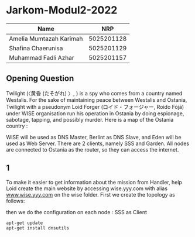 # Jarkom-Modul2-2022
| Name | NRP |
| ------ | ------ |
| Amelia Mumtazah Karimah | 5025201128 |
| Shafina Chaerunisa | 5025201129 |
| Muhammad Fadli Azhar | 5025201157 |


## Opening Question
Twilight (〈黄昏 (たそがれ) 〉, <Tasogare>) is a spy who comes from a country named Westalis. For the sake of maintaining peace between Westalis and Ostania, Twilight with a pseudonym Loid Forger (ロイド・フォージャー, Roido Fōjā) under WISE organisation run his operation in Ostania by doing espionage, sabotage, tapping, and possibly murder. Here is a map of the Ostania country :

WISE will be used as DNS Master, Berlint as DNS Slave, and Eden will be used as Web Server. There are 2 clients, namely SSS and Garden. All nodes are connected to Ostania as the router, so they can access the internet.

## 1
To make it easier to get information about the mission from Handler, help Loid create the main website by accessing wise.yyy.com with alias www.wise.yyy.com on the wise folder.
First we create the topology as follows:

then we do the configuration on each node :
SSS as Client
```bash
apt-get update         
apt-get install dnsutils 
